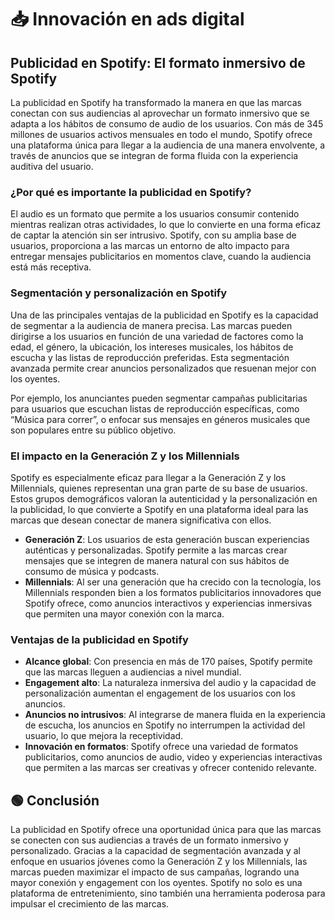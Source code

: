 # ​📥​ Innovación en ads digital

## Publicidad en Spotify: El formato inmersivo de Spotify
La publicidad en Spotify ha transformado la manera en que las marcas conectan con sus audiencias al aprovechar un formato inmersivo que se adapta a los hábitos de consumo de audio de los usuarios. Con más de 345 millones de usuarios activos mensuales en todo el mundo, Spotify ofrece una plataforma única para llegar a la audiencia de una manera envolvente, a través de anuncios que se integran de forma fluida con la experiencia auditiva del usuario.

### ¿Por qué es importante la publicidad en Spotify?
El audio es un formato que permite a los usuarios consumir contenido mientras realizan otras actividades, lo que lo convierte en una forma eficaz de captar la atención sin ser intrusivo. Spotify, con su amplia base de usuarios, proporciona a las marcas un entorno de alto impacto para entregar mensajes publicitarios en momentos clave, cuando la audiencia está más receptiva.

### Segmentación y personalización en Spotify
Una de las principales ventajas de la publicidad en Spotify es la capacidad de segmentar a la audiencia de manera precisa. Las marcas pueden dirigirse a los usuarios en función de una variedad de factores como la edad, el género, la ubicación, los intereses musicales, los hábitos de escucha y las listas de reproducción preferidas. Esta segmentación avanzada permite crear anuncios personalizados que resuenan mejor con los oyentes.

Por ejemplo, los anunciantes pueden segmentar campañas publicitarias para usuarios que escuchan listas de reproducción específicas, como “Música para correr”, o enfocar sus mensajes en géneros musicales que son populares entre su público objetivo.

### El impacto en la Generación Z y los Millennials
Spotify es especialmente eficaz para llegar a la Generación Z y los Millennials, quienes representan una gran parte de su base de usuarios. Estos grupos demográficos valoran la autenticidad y la personalización en la publicidad, lo que convierte a Spotify en una plataforma ideal para las marcas que desean conectar de manera significativa con ellos.
- **Generación Z**: Los usuarios de esta generación buscan experiencias auténticas y personalizadas. Spotify permite a las marcas crear mensajes que se integren de manera natural con sus hábitos de consumo de música y podcasts.
- **Millennials**: Al ser una generación que ha crecido con la tecnología, los Millennials responden bien a los formatos publicitarios innovadores que Spotify ofrece, como anuncios interactivos y experiencias inmersivas que permiten una mayor conexión con la marca.

### Ventajas de la publicidad en Spotify
- **Alcance global**: Con presencia en más de 170 países, Spotify permite que las marcas lleguen a audiencias a nivel mundial.
- **Engagement alto**: La naturaleza inmersiva del audio y la capacidad de personalización aumentan el engagement de los usuarios con los anuncios.
- **Anuncios no intrusivos**: Al integrarse de manera fluida en la experiencia de escucha, los anuncios en Spotify no interrumpen la actividad del usuario, lo que mejora la receptividad.
- **Innovación en formatos**: Spotify ofrece una variedad de formatos publicitarios, como anuncios de audio, video y experiencias interactivas que permiten a las marcas ser creativas y ofrecer contenido relevante.

## 🟢 Conclusión
La publicidad en Spotify ofrece una oportunidad única para que las marcas se conecten con sus audiencias a través de un formato inmersivo y personalizado. Gracias a la capacidad de segmentación avanzada y al enfoque en usuarios jóvenes como la Generación Z y los Millennials, las marcas pueden maximizar el impacto de sus campañas, logrando una mayor conexión y engagement con los oyentes. Spotify no solo es una plataforma de entretenimiento, sino también una herramienta poderosa para impulsar el crecimiento de las marcas.
